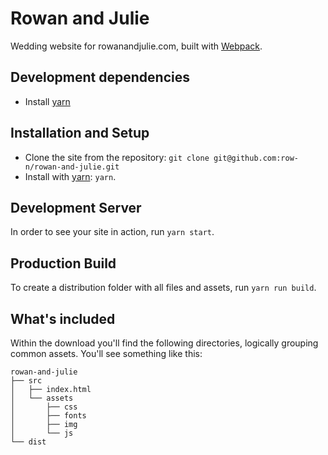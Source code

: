 # Rowan and Julie

Wedding website for rowanandjulie.com, built with [Webpack](https://webpack.js.org/).

## Development dependencies

* Install [yarn](https://yarnpkg.com/en/docs/install)

## Installation and Setup

* Clone the site from the repository: `git clone git@github.com:row-n/rowan-and-julie.git`
* Install with [yarn](https://yarnpkg.com): `yarn`.

## Development Server

In order to see your site in action, run `yarn start`.

## Production Build

To create a distribution folder with all files and assets, run `yarn run build`.

## What's included

Within the download you'll find the following directories, logically grouping common assets. You'll see something like this:

```
rowan-and-julie
├── src
│   ├── index.html
│   └── assets
│       ├── css
│       ├── fonts
│       ├── img
│       └── js
└── dist
```
